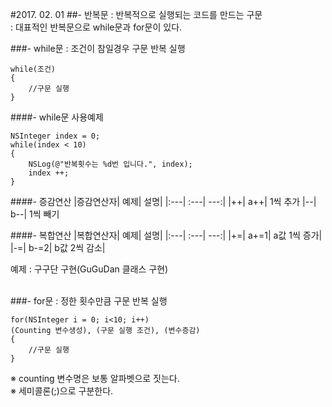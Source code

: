#2017. 02. 01
##- 반복문
: 반복적으로 실행되는 코드를 만드는 구문<br>
: 대표적인 반복문으로 while문과 for문이 있다.

###- while문
: 조건이 참일경우 구문 반복 실행

	while(조건)
	{
		//구문 실행
	}

####- while문 사용예제

	NSInteger index = 0;
	while(index < 10)
	{
		NSLog(@"반복횟수는 %d번 입니다.", index);
		index ++;
	}
	
####- 증감연산
|증감연산자| 예제| 설명|
|:---| :---| ---:|
|++| a++| 1씩 추가
|--| b--| 1씩 빼기

####- 복합연산
|복합연산자| 예제| 설명|
|:---| :---| ---:|
|+=| a+=1| a값 1씩 증가|
|-=| b-=2| b값 2씩 감소|

예제 : 구구단 구현(GuGuDan 클래스 구현)

<br>
###- for문
: 정한 횟수만큼 구문 반복 실행

	
	for(NSInteger i = 0; i<10; i++)
	(Counting 변수생성), (구문 실행 조건), (변수증감)
	{
		//구문 실행
	}

※ counting 변수명은 보통 알파벳으로 짓는다.<br>
※ 세미콜론(;)으로 구분한다.